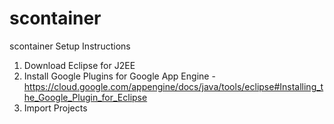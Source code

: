 # scontainer

scontainer Setup Instructions


1. Download Eclipse for J2EE
2. Install Google Plugins for Google App Engine - https://cloud.google.com/appengine/docs/java/tools/eclipse#Installing_the_Google_Plugin_for_Eclipse
3. Import Projects
